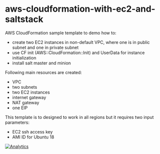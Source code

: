 # aws-cloudformation-with-ec2-and-saltstack

AWS CloudFormation sample template to demo how to:
* create two EC2 instances in non-default VPC, where one is in public subnet and one in private subnet
* use CF init (AWS::CloudFormation::Init) and UserData for instance initialization
* install salt master and minion

Following main resources are created:
* VPC
* two subnets
* two EC2 instances
* internet gateway
* NAT gateway
* one EIP

This template is to designed to work in all regions but it requires two input parameters:
* EC2 ssh access key
* AMI ID for Ubuntu 18

[![Analytics](https://ga-beacon.appspot.com/UA-54543878-3/robertsv/aws-cloudformation-with-ec2-and-saltstack)]()
